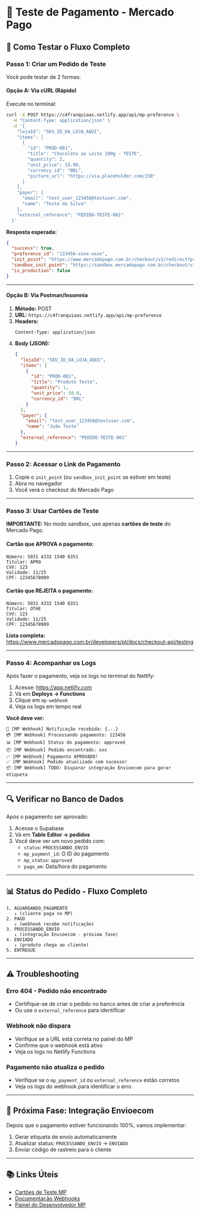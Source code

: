 # 🧪 Teste de Pagamento - Mercado Pago

## 🎯 Como Testar o Fluxo Completo

### **Passo 1: Criar um Pedido de Teste**

Você pode testar de 2 formas:

#### **Opção A: Via cURL (Rápido)**

Execute no terminal:

```bash
curl -X POST https://c4franquiaas.netlify.app/api/mp-preference \
  -H "Content-Type: application/json" \
  -d '{
    "lojaId": "SEU_ID_DA_LOJA_AQUI",
    "items": [
      {
        "id": "PROD-001",
        "title": "Chocolate ao Leite 100g - TESTE",
        "quantity": 2,
        "unit_price": 15.90,
        "currency_id": "BRL",
        "picture_url": "https://via.placeholder.com/150"
      }
    ],
    "payer": {
      "email": "test_user_123456@testuser.com",
      "name": "Teste da Silva"
    },
    "external_reference": "PEDIDO-TESTE-001"
  }'
```

**Resposta esperada:**

```json
{
  "success": true,
  "preference_id": "123456-xxxx-xxxx",
  "init_point": "https://www.mercadopago.com.br/checkout/v1/redirect?pref_id=xxx",
  "sandbox_init_point": "https://sandbox.mercadopago.com.br/checkout/v1/redirect?pref_id=xxx",
  "is_production": false
}
```

---

#### **Opção B: Via Postman/Insomnia**

1. **Método:** POST
2. **URL:** `https://c4franquiaas.netlify.app/api/mp-preference`
3. **Headers:**
   ```
   Content-Type: application/json
   ```
4. **Body (JSON):**
   ```json
   {
     "lojaId": "SEU_ID_DA_LOJA_AQUI",
     "items": [
       {
         "id": "PROD-001",
         "title": "Produto Teste",
         "quantity": 1,
         "unit_price": 50.0,
         "currency_id": "BRL"
       }
     ],
     "payer": {
       "email": "test_user_123456@testuser.com",
       "name": "João Teste"
     },
     "external_reference": "PEDIDO-TESTE-001"
   }
   ```

---

### **Passo 2: Acessar o Link de Pagamento**

1. Copie o `init_point` (ou `sandbox_init_point` se estiver em teste)
2. Abra no navegador
3. Você verá o checkout do Mercado Pago

---

### **Passo 3: Usar Cartões de Teste**

**IMPORTANTE:** No modo sandbox, use apenas **cartões de teste** do Mercado Pago.

#### **Cartão que APROVA o pagamento:**

```
Número: 5031 4332 1540 6351
Titular: APRO
CVV: 123
Validade: 11/25
CPF: 12345678909
```

#### **Cartão que REJEITA o pagamento:**

```
Número: 5031 4332 1540 6351
Titular: OTHE
CVV: 123
Validade: 11/25
CPF: 12345678909
```

**Lista completa:** https://www.mercadopago.com.br/developers/pt/docs/checkout-api/testing

---

### **Passo 4: Acompanhar os Logs**

Após fazer o pagamento, veja os logs no terminal do Netlify:

1. Acesse: https://app.netlify.com
2. Vá em **Deploys → Functions**
3. Clique em `mp-webhook`
4. Veja os logs em tempo real

**Você deve ver:**

```
🔔 [MP Webhook] Notificação recebida: {...}
💳 [MP Webhook] Processando pagamento: 123456
📊 [MP Webhook] Status do pagamento: approved
📦 [MP Webhook] Pedido encontrado: xxx
✅ [MP Webhook] Pagamento APROVADO!
✅ [MP Webhook] Pedido atualizado com sucesso!
📦 [MP Webhook] TODO: Disparar integração Envioecom para gerar etiqueta
```

---

## 🔍 **Verificar no Banco de Dados**

Após o pagamento ser aprovado:

1. Acesse o Supabase
2. Vá em **Table Editor → pedidos**
3. Você deve ver um novo pedido com:
   - `status`: `PROCESSANDO_ENVIO`
   - `mp_payment_id`: O ID do pagamento
   - `mp_status`: `approved`
   - `pago_em`: Data/hora do pagamento

---

## 📊 **Status do Pedido - Fluxo Completo**

```
1. AGUARDANDO_PAGAMENTO
   ↓ (cliente paga no MP)
2. PAGO
   ↓ (webhook recebe notificação)
3. PROCESSANDO_ENVIO
   ↓ (integração Envioecom - próxima fase)
4. ENVIADO
   ↓ (produto chega ao cliente)
5. ENTREGUE
```

---

## ⚠️ **Troubleshooting**

### Erro 404 - Pedido não encontrado

- Certifique-se de criar o pedido no banco antes de criar a preferência
- Ou use o `external_reference` para identificar

### Webhook não dispara

- Verifique se a URL está correta no painel do MP
- Confirme que o webhook está ativo
- Veja os logs no Netlify Functions

### Pagamento não atualiza o pedido

- Verifique se o `mp_payment_id` ou `external_reference` estão corretos
- Veja os logs do webhook para identificar o erro

---

## 🎉 **Próxima Fase: Integração Envioecom**

Depois que o pagamento estiver funcionando 100%, vamos implementar:

1. Gerar etiqueta de envio automaticamente
2. Atualizar status: `PROCESSANDO_ENVIO` → `ENVIADO`
3. Enviar código de rastreio para o cliente

---

## 📚 **Links Úteis**

- [Cartões de Teste MP](https://www.mercadopago.com.br/developers/pt/docs/checkout-api/testing)
- [Documentação Webhooks](https://www.mercadopago.com.br/developers/pt/docs/your-integrations/notifications/webhooks)
- [Painel do Desenvolvedor MP](https://www.mercadopago.com.br/developers/panel)
